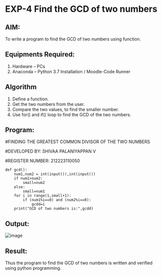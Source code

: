 # EXP-4 Find the GCD of two numbers

## AIM:
To write a program to find the GCD of two numbers using function.

## Equipments Required:
1. Hardware – PCs
2. Anaconda – Python 3.7 Installation / Moodle-Code Runner

## Algorithm
1. Define a function.
2. Get the two numbers from the user.
3. Compare the two values, to find the smaller number.
4. Use for() and if() loop to find the GCD of the two numbers.

## Program:
#FINDING THE GREATEST COMMON DIVISOR OF THE TWO NUMBERS

#DEVELOPED BY: SHIVAA PALANIYAPPAN V

#REGISTER NUMBER: 212223110050

```
def gcd():
    num1,num2 = int(input()),int(input())
    if num1>num2:
        small=num2
    else:
        small=num1
    for i in range(1,small+1):
        if (num1%i==0) and (num2%i==0):
            gcdd=i
    print("GCD of two numbers is:",gcdd)        
```

## Output:
![image](https://github.com/shivaa-palaniyappan/GCD-of-two-numbers/assets/146915611/182242e4-8bc4-48d3-9b11-fa4cf803ea84)



## Result:
Thus the program to find the GCD of two numbers is written and verified using python programming.
